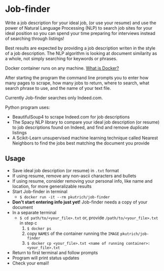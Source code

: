# Job-finder
Write a job description for your ideal job, (or use your resume) and use the power of Natural Language Processing (NLP) to search job sites for your ideal position so you can spend your time preparing for interviews instead of searching through listings!

Best results are expected by providing a job description writen in the style of a job description. The NLP algorithm is looking at document similarity as a whole, not simply searching for keywords or phrases.

Docker container runs on any machine. [What is Docker?](https://docs.docker.com/engine/docker-overview/)

After starting the program the command line prompts you to enter how many pages to scrape, how many jobs to return, where to search, what search phrase to use, and the name of your text file.

Currently Job-finder searches only Indeed.com.

Python program uses:
- BeautifulSoup4 to scrape Indeed.com for job descriptions
- The Spacy NLP library to compare your ideal job description (or resume) to job descriptions found on Indeed, and find and remove duplicate listings
- A Scikit-Learn unsupervised machine learning technique called Nearest Neighbors to find the jobs best matching the document you provide
## Usage
- Save ideal job description (or resume) in `.txt` format
- If using resume, remove any non-ascii characters and bullets
- If using resume, consider removing your personal info, like name and location, for more generalizable results
- Start Job-finder in terminal
    - `$ docker run -it --rm pkutrich/job-finder`
- **Don't start entering info just yet!** Job-finder needs a copy of your document
- In a separate terminal
    - `$ cd path/to/<your_file>.txt` or, provide `/path/to/<your_file>.txt` in step c
        1. `$ docker ps`
        2. copy `NAMES` of the container running the `IMAGE` `pkutrich/job-finder`
        3. `$ docker cp <your_file>.txt <name of running container>:<your_file>.txt`
- Return to first terminal and follow prompts
- Program will print status updates
- Check your email!
    
